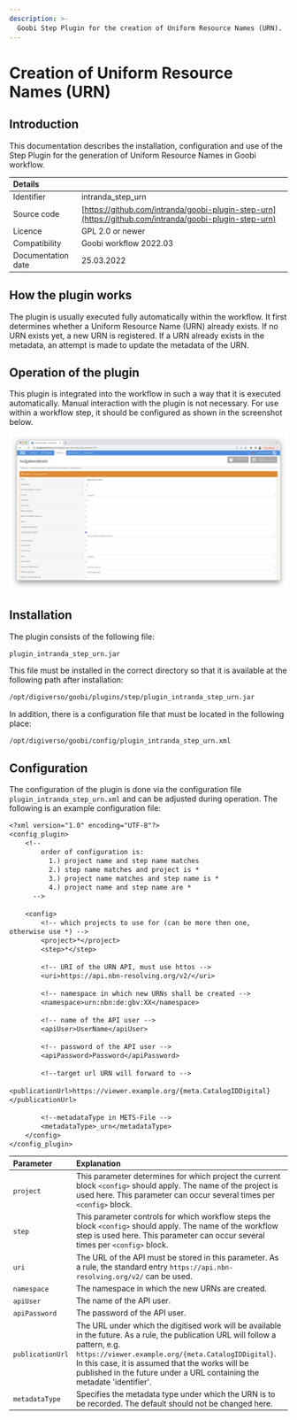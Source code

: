 ```yaml
---
description: >-
  Goobi Step Plugin for the creation of Uniform Resource Names (URN).
---
```


# Creation of Uniform Resource Names (URN)


## Introduction
This documentation describes the installation, configuration and use of the Step Plugin for the generation of Uniform Resource Names in Goobi workflow.

| Details |  |
| :--- | :--- |
| Identifier | intranda_step_urn |
| Source code | [https://github.com/intranda/goobi-plugin-step-urn](https://github.com/intranda/goobi-plugin-step-urn) |
| Licence | GPL 2.0 or newer |
| Compatibility | Goobi workflow 2022.03 |
| Documentation date | 25.03.2022 |


## How the plugin works
The plugin is usually executed fully automatically within the workflow. It first determines whether a Uniform Resource Name (URN) already exists. If no URN exists yet, a new URN is registered. If a URN already exists in the metadata, an attempt is made to update the metadata of the URN.


## Operation of the plugin
This plugin is integrated into the workflow in such a way that it is executed automatically. Manual interaction with the plugin is not necessary. For use within a workflow step, it should be configured as shown in the screenshot below.

![Integration of the plugin into the workflow](../.gitbook/assets/intranda_step_urn_en.png)


## Installation
The plugin consists of the following file:

```text
plugin_intranda_step_urn.jar
```

This file must be installed in the correct directory so that it is available at the following path after installation:

```bash
/opt/digiverso/goobi/plugins/step/plugin_intranda_step_urn.jar
```

In addition, there is a configuration file that must be located in the following place:

```bash
/opt/digiverso/goobi/config/plugin_intranda_step_urn.xml
```


## Configuration
The configuration of the plugin is done via the configuration file `plugin_intranda_step_urn.xml` and can be adjusted during operation. The following is an example configuration file:

```markup
<?xml version="1.0" encoding="UTF-8"?>
<config_plugin>
    <!--
        order of configuration is:
          1.) project name and step name matches
          2.) step name matches and project is *
          3.) project name matches and step name is *
          4.) project name and step name are *
	  -->

    <config>
        <!-- which projects to use for (can be more then one, otherwise use *) -->
        <project>*</project>
        <step>*</step>

        <!-- URI of the URN API, must use httos -->
        <uri>https://api.nbn-resolving.org/v2/</uri>

        <!-- namespace in which new URNs shall be created -->
        <namespace>urn:nbn:de:gbv:XX</namespace>

        <!-- name of the API user -->
        <apiUser>UserName</apiUser>

        <!-- password of the API user -->
        <apiPassword>Password</apiPassword>

        <!--target url URN will forward to -->
        <publicationUrl>https://viewer.example.org/{meta.CatalogIDDigital}</publicationUrl>

        <!--metadataType in METS-File -->
        <metadataType>_urn</metadataType>
    </config>
</config_plugin>
```

| Parameter | Explanation |
| :--- | :--- |
| `project` | This parameter determines for which project the current block `<config>` should apply. The name of the project is used here. This parameter can occur several times per `<config>` block. |
| `step` | This parameter controls for which workflow steps the block `<config>` should apply. The name of the workflow step is used here. This parameter can occur several times per `<config>` block. |
| `uri` | The URL of the API must be stored in this parameter. As a rule, the standard entry `https://api.nbn-resolving.org/v2/` can be used.  |
| `namespace` | The namespace in which the new URNs are created. |
| `apiUser` | The name of the API user. |
| `apiPassword` | The password of the API user. |
| `publicationUrl`   | The URL under which the digitised work will be available in the future. As a rule, the publication URL will follow a pattern, e.g. `https://viewer.example.org/{meta.CatalogIDDigital}`. In this case, it is assumed that the works will be published in the future under a URL containing the metadate 'identifier'. |
| `metadataType`  | Specifies the metadata type under which the URN is to be recorded. The default should not be changed here.  |
